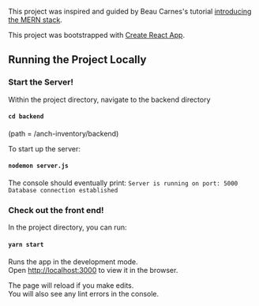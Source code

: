 This project was inspired and guided by Beau Carnes's tutorial [introducing the MERN stack](https://www.youtube.com/watch?v=7CqJlxBYj-M).

This project was bootstrapped with [Create React App](https://github.com/facebook/create-react-app).

## Running the Project Locally

### Start the Server! 
Within the project directory, navigate to the backend directory

#### `cd backend`
(path = /anch-inventory/backend)

To start up the server:
#### `nodemon server.js`

The console should eventually print: 
`Server is running on port: 5000`
`Database connection established`

### Check out the front end! 

In the project directory, you can run:

#### `yarn start`

Runs the app in the development mode.<br />
Open [http://localhost:3000](http://localhost:3000) to view it in the browser.

The page will reload if you make edits.<br />
You will also see any lint errors in the console.
